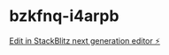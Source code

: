 # bzkfnq-i4arpb

[Edit in StackBlitz next generation editor ⚡️](https://stackblitz.com/~/github.com/kvartiil/bzkfnq-i4arpb)